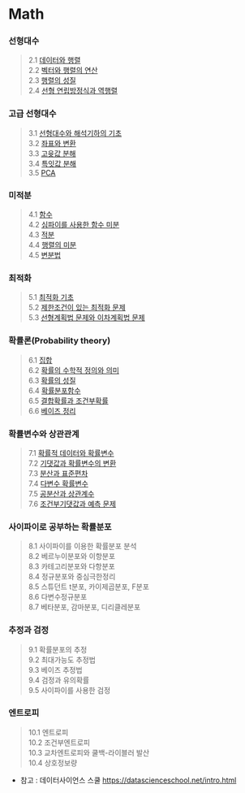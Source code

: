 # Math

### 선형대수
>2.1 [데이터와 행렬](https://colab.research.google.com/github/sejin-sim/Math/blob/main/2_1_%EB%8D%B0%EC%9D%B4%ED%84%B0%EC%99%80_%ED%96%89%EB%A0%AC.ipynb)    
>2.2 [벡터와 행렬의 연산](https://colab.research.google.com/github/sejin-sim/Math/blob/main/2_2_%EB%B2%A1%ED%84%B0%EC%99%80_%ED%96%89%EB%A0%AC%EC%9D%98_%EC%97%B0%EC%82%B0.ipynb)    
>2.3 [행렬의 성질](https://colab.research.google.com/github/sejin-sim/Math/blob/main/2_3_%ED%96%89%EB%A0%AC%EC%9D%98_%EC%84%B1%EC%A7%88.ipynb)    
>2.4 [선형 연립방정식과 역행렬](https://colab.research.google.com/github/sejin-sim/Math/blob/main/2_4_%EC%84%A0%ED%98%95_%EC%97%B0%EB%A6%BD%EB%B0%A9%EC%A0%95%EC%8B%9D.ipynb)    

### 고급 선형대수
>3.1 [선형대수와 해석기하의 기초](https://colab.research.google.com/github/sejin-sim/Math/blob/main/3_1_%EC%84%A0%ED%98%95%EB%8C%80%EC%88%98%EC%99%80_%ED%95%B4%EC%84%9D%EA%B8%B0%ED%95%98%EC%9D%98_%EA%B8%B0%EC%B4%88_.ipynb)    
>3.2 [좌표와 변환](https://colab.research.google.com/github/sejin-sim/Math/blob/main/3_2_%EC%A2%8C%ED%91%9C%EC%99%80_%EB%B3%80%ED%99%98.ipynb)    
>3.3 [고윳값 분해](https://colab.research.google.com/github/sejin-sim/Math/blob/main/3_3_%EA%B3%A0%EC%9C%B3%EA%B0%92_%EB%B6%84%ED%95%B4.ipynb)    
>3.4 [특잇값 분해](https://colab.research.google.com/github/sejin-sim/Math/blob/main/3_4_%ED%8A%B9%EC%9D%B4%EA%B0%92_%EB%B6%84%ED%95%B4.ipynb)    
>3.5 [PCA](https://colab.research.google.com/github/sejin-sim/Math/blob/main/3_5_PCA_.ipynb)

### 미적분
>4.1 [함수](https://colab.research.google.com/github/sejin-sim/Math/blob/main/4_1_%ED%95%A8%EC%88%98.ipynb)   
>4.2 [심파이를 사용한 함수 미분](https://colab.research.google.com/github/sejin-sim/Math/blob/main/4_2_%EC%8B%AC%ED%8C%8C%EC%9D%B4%EB%A5%BC_%EC%82%AC%EC%9A%A9%ED%95%9C_%ED%95%A8%EC%88%98_%EB%AF%B8%EB%B6%84.ipynb)      
>4.3 [적분](https://colab.research.google.com/github/sejin-sim/Math/blob/main/4_3_%EC%A0%81%EB%B6%84.ipynb)   
>4.4 [행렬의 미분](https://colab.research.google.com/github/sejin-sim/Math/blob/main/4_4_%ED%96%89%EB%A0%AC%EC%9D%98_%EB%AF%B8%EB%B6%84.ipynb)    
>4.5 [변분법](https://colab.research.google.com/github/sejin-sim/Math/blob/main/4_5_%EB%B3%80%EB%B6%84%EB%B2%95.ipynb)     

### 최적화
>5.1 [최적화 기초](https://colab.research.google.com/github/sejin-sim/Math/blob/main/5_1_%EC%B5%9C%EC%A0%81%ED%99%94_%EA%B8%B0%EC%B4%88.ipynb)   
>5.2 [제한조건이 있는 최적화 문제](https://colab.research.google.com/github/sejin-sim/Math/blob/main/5_2_%EC%A0%9C%ED%95%9C%EC%A1%B0%EA%B1%B4%EC%9D%B4_%EC%9E%88%EB%8A%94_%EC%B5%9C%EC%A0%81%ED%99%94.ipynb)   
>5.3 [선형계획법 문제와 이차계획법 문제](https://colab.research.google.com/github/sejin-sim/Math/blob/main/5_3_%EC%84%A0%ED%98%95%EA%B3%84%ED%9A%8D%EB%B2%95_%EB%AC%B8%EC%A0%9C%EC%99%80_%EC%9D%B4%EC%B0%A8%EA%B3%84%ED%9A%8D%EB%B2%95_%EB%AC%B8%EC%A0%9C.ipynb)    

### 확률론(Probability theory)
>6.1 [집합](https://colab.research.google.com/github/sejin-sim/Math/blob/main/6_1%262_%EC%A7%91%ED%95%A9%26%ED%99%95%EB%A5%A0%EC%9D%98_%EC%88%98%ED%95%99%EC%A0%81_%EC%A0%95%EC%9D%98%EC%99%80_%EC%9D%98%EB%AF%B8.ipynb)    
>6.2 [확률의 수학적 정의와 의미](https://colab.research.google.com/github/sejin-sim/Math/blob/main/6_1%262_%EC%A7%91%ED%95%A9%26%ED%99%95%EB%A5%A0%EC%9D%98_%EC%88%98%ED%95%99%EC%A0%81_%EC%A0%95%EC%9D%98%EC%99%80_%EC%9D%98%EB%AF%B8.ipynb)    
>6.3 [확률의 성질](https://colab.research.google.com/github/sejin-sim/Math/blob/main/6_3%264_%ED%99%95%EB%A5%A0%EC%9D%98_%EC%84%B1%EC%A7%88_%26_%ED%99%95%EB%A5%A0%EB%B6%84%ED%8F%AC%ED%95%A8%EC%88%98.ipynb)    
>6.4 [확률분포함수](https://colab.research.google.com/github/sejin-sim/Math/blob/main/6_3%264_%ED%99%95%EB%A5%A0%EC%9D%98_%EC%84%B1%EC%A7%88_%26_%ED%99%95%EB%A5%A0%EB%B6%84%ED%8F%AC%ED%95%A8%EC%88%98.ipynb)    
>6.5 [결합확률과 조건부확률](https://colab.research.google.com/github/sejin-sim/Math/blob/main/6_5_%EA%B2%B0%ED%95%A9%ED%99%95%EB%A5%A0%EA%B3%BC_%EC%A1%B0%EA%B1%B4%EB%B6%80%ED%99%95%EB%A5%A0.ipynb)    
>6.6 [베이즈 정리](https://colab.research.google.com/github/sejin-sim/Math/blob/main/6_6_%EB%B2%A0%EC%9D%B4%EC%A6%88%EC%A0%95%EB%A6%AC.ipynb)    

### 확률변수와 상관관계   
>7.1 [확률적 데이터와 확률변수](https://colab.research.google.com/github/sejin-sim/Math/blob/main/7_1_%ED%99%95%EB%A5%A0%EC%A0%81_%EB%8D%B0%EC%9D%B4%ED%84%B0%EC%99%80_%ED%99%95%EB%A5%A0%EB%B3%80%EC%88%98.ipynb)    
>7.2 [기댓값과 확률변수의 변환](https://colab.research.google.com/github/sejin-sim/Math/blob/main/7_2_%EA%B8%B0%EB%8C%93%EA%B0%92%EA%B3%BC_%ED%99%95%EB%A5%A0%EB%B3%80%EC%88%98%EC%9D%98_%EB%B3%80%ED%99%98.ipynb)    
>7.3 [분산과 표준편차](https://colab.research.google.com/github/sejin-sim/Math/blob/main/7_3_%EB%B6%84%EC%82%B0%EA%B3%BC_%ED%91%9C%EC%A4%80%ED%8E%B8%EC%B0%A8.ipynb)    
>7.4 [다변수 확률변수](https://colab.research.google.com/github/sejin-sim/Math/blob/main/7_4_%EB%8B%A4%EB%B3%80%EC%88%98_%ED%99%95%EB%A5%A0%EB%B3%80%EC%88%98.ipynb)    
>7.5 [공분산과 상관계수](https://colab.research.google.com/github/sejin-sim/Math/blob/main/7_5_%EA%B3%B5%EB%B6%84%EC%82%B0%EA%B3%BC_%EC%83%81%EA%B4%80%EA%B3%84%EC%88%98.ipynb)    
>7.6 [조건부기댓값과 예측 문제](https://colab.research.google.com/github/sejin-sim/Math/blob/main/7_6_%EC%A1%B0%EA%B1%B4%EB%B6%80%EA%B8%B0%EB%8C%93%EA%B0%92%EA%B3%BC_%EC%98%88%EC%B8%A1_%EB%AC%B8%EC%A0%9C.ipynb)    

### 사이파이로 공부하는 확률분포 
> 8.1 사이파이를 이용한 확률분포 분석   
> 8.2 베르누이분포와 이항분포   
> 8.3 카테고리분포와 다항분포   
> 8.4 정규분포와 중심극한정리   
> 8.5 스튜던트 t분포, 카이제곱분포, F분포   
> 8.6 다변수정규분포   
> 8.7 베타분포, 감마분포, 디리클레분포

### 추정과 검정 
> 9.1 확률분포의 추정   
> 9.2 최대가능도 추정법   
> 9.3 베이즈 추정법   
> 9.4 검정과 유의확률   
> 9.5 사이파이를 사용한 검정

### 엔트로피
> 10.1 엔트로피     
> 10.2 조건부엔트로피   
> 10.3 교차엔트로피와 쿨백-라이블러 발산   
> 10.4 상호정보량

- 참고 : 데이터사이언스 스쿨 https://datascienceschool.net/intro.html

